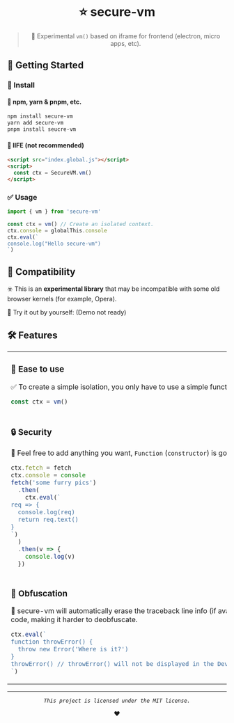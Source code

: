 <div align="center">

# ⭐ secure-vm

> 🧪 Experimental `vm()` based on iframe for frontend (electron, micro apps, etc).

</div>

## 📃 Getting Started

### 🔽 Install

#### 🦊 npm, yarn & pnpm, etc.

```bash
npm install secure-vm
yarn add secure-vm
pnpm install seucre-vm
```

#### 👾 IIFE (not recommended)

```html
<script src="index.global.js"></script>
<script>
  const ctx = SecureVM.vm()
</script>
```

### ✅ Usage

```js
import { vm } from 'secure-vm'

const ctx = vm() // Create an isolated context.
ctx.console = globalThis.console
ctx.eval(`
console.log("Hello secure-vm")
`)
```

## 🐺 Compatibility

☣️ This is an **experimental library** that may be incompatible with some old browser kernels (for example, Opera).

💫 Try it out by yourself: (Demo not ready)

## 🛠️ Features

<table>
<tr><td>

### 🔰 Ease to use

✅ To create a simple isolation, you only have to use a simple function, `vm`.

```js
const ctx = vm()
```

<img width=2000 />

</td></tr>
<tr><td>

### 🔒 Security

🥰 Feel free to add anything you want, `Function` (`constructor`) is gonna be safe.

```js
ctx.fetch = fetch
ctx.console = console
fetch('some furry pics')
  .then(
    ctx.eval(`
req => {
  console.log(req)
  return req.text()
}
`)
  )
  .then(v => {
    console.log(v)
  })
```

</td></tr>
<tr><td>

### 🤔 Obfuscation

🔏 secure-vm will automatically erase the traceback line info (if available) so hackers cannot access source code, making it harder to deobfuscate.

```js
ctx.eval(`
function throwError() {
  throw new Error('Where is it?')
}
throwError() // throwError() will not be displayed in the DevTools traceback (Edge, Chromium, Firefox).
`)
```

</td></tr>
</table>

---

<div align="center">

_`This project is licensed under the MIT license.`_

❤️

</div>
